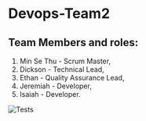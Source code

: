 # Devops-Team2
## Team Members and roles:
1. Min Se Thu - Scrum Master,
2. Dickson - Technical Lead,
3. Ethan - Quality Assurance Lead,
4. Jeremiah - Developer,
5. Isaiah - Developer.

![Tests](https://github.com/MST619/Devops-Team2/main/.github/workflows/CI.yml/badge.svg)
